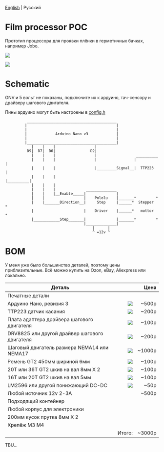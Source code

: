 [English](README.MD) | Русский

# Film processor POC

Прототип процессора для проявки плёнки в герметичных бачках, например Jobo.

![](https://user-images.githubusercontent.com/5612507/128636845-9ac9a695-918d-4a60-a002-c68c25360bce.jpg)

[![](https://user-images.githubusercontent.com/5612507/128865930-81133e4f-d7af-42f1-810c-93fd7418a0d5.jpg)](https://www.youtube.com/watch?v=tWknhwFOHiI)

# Schematic

GNV и 5 вольт не показаны, подключите их к ардуино, тач-сенсору и драйверу шагового двигателя.

Пины ардуино могут быть настроены в [config.h](https://github.com/TheLongRunSmoke/film_processor_poc/blob/main/config.h)

              _________________________________________
             |                                         |
             |                                         |
             |             Arduino Nano v3             |
             |                                         |
             |_________________________________________|
                |    |    |                  | 
              D9|  D7|  D6|                D2|
                |    |    |                  |                  __________
                |    |    |                  |                 |          |
                |    |    |                  |_________Signal__|  TTP223  |
                |    |    |                                    |__________|
                |    |    |                  
                |    |    |              ______________    
                |    |    |__Enable_____|              |             
                |    |                  |    Pololu    |_______*         *
                |    |_______Direction__|     Step     |______*  Stepper  *
                |                       |    Driver    |______*   mottor  *
                |____________Step_______|              |_______*         *
                                        |______________|
                                            |      |
                                            ^ =12v ^

# BOM

У меня уже было большинство деталей, поэтому цены приблизительные. Всё можно купить на Ozon, eBay, Aliexpress или
локально.

| Деталь               |                   | Цена  |
| -------------------|------------------:| --------------:|
| Печатные детали |           |             |
| Ардуино Нано, ревизия 3 | ![](https://user-images.githubusercontent.com/5612507/128858132-71e92090-2f9f-4b29-ade3-ec815a11f163.jpg) |~500р|
| TTP223 датчик касания | ![](https://user-images.githubusercontent.com/5612507/128857991-111f5105-cc19-464f-8e88-bfddf600f398.jpg)|~200р|
| Плата адаптера драйвера шагового двигателя|![](https://user-images.githubusercontent.com/5612507/128858500-2db773fe-8905-4f79-81f1-ca0386f166e2.jpg)|~100р|
| DRV8825 или другой драйвер шагового двигателя |![](https://user-images.githubusercontent.com/5612507/128859694-bd5d91bb-b3a9-4566-b903-f13b6098c67d.jpg)| ~200р|
| Шаговый двигатель размера NEMA14 или NEMA17|![](https://user-images.githubusercontent.com/5612507/128859179-e48553e2-b19d-4a32-babb-782be503d3c4.jpg)|~1000р|
| Ремень GT2 450мм шириной 6мм| ![](https://user-images.githubusercontent.com/5612507/128860022-444b59a1-9ef9-4fea-b7bc-2099fb985f67.png)|~100р|
| 20T или 36T GT2 шкив на вал 8мм X 2 |![](https://user-images.githubusercontent.com/5612507/128860144-1efe8d51-b1a2-4e99-8b37-cb463cbe1452.jpg)|~100р|
| 16T или 20T GT2 шкив на вал 5мм |![](https://user-images.githubusercontent.com/5612507/128860093-ea726977-3771-4594-82cb-d02fed23d798.jpg)|~100р|
| LM2596 или другой понижающий DC-DC |![](https://user-images.githubusercontent.com/5612507/128860843-6c943751-edbc-4933-a12c-892a9f70f053.jpg)|~50р|
| Любой источник 12v 2-3A |       |   ~500р    |  
| Подходящий контейнер |       |       |
| Любой корпус для электроники |       |       |
| 200мм кусок прутка 8мм X 2  |       |       |
| Крепёж M3 M4  |       |       |
|   |    Итого:   |   ~3000р    |

TBU...